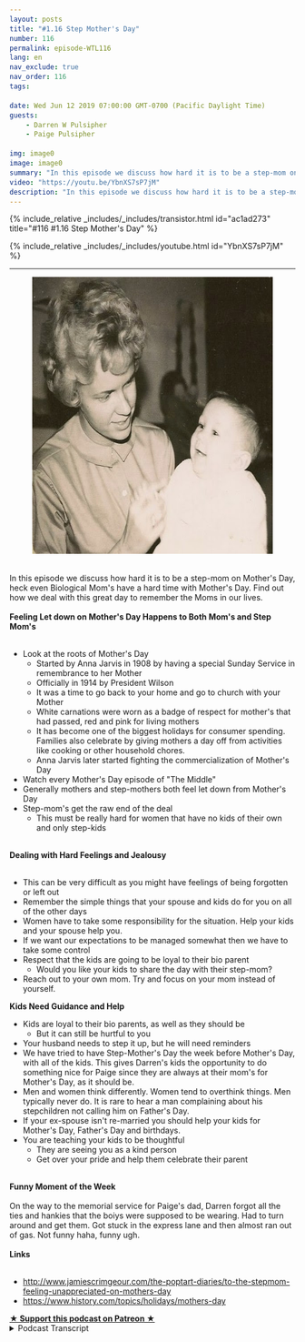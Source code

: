 ```yaml
---
layout: posts
title: "#1.16 Step Mother's Day"
number: 116
permalink: episode-WTL116
lang: en
nav_exclude: true
nav_order: 116
tags:

date: Wed Jun 12 2019 07:00:00 GMT-0700 (Pacific Daylight Time)
guests:
    - Darren W Pulsipher
    - Paige Pulsipher

img: image0
image: image0
summary: "In this episode we discuss how hard it is to be a step-mom on Mother's Day, heck even Biological Mom's have a hard time with Mother's Day. Find out how we deal with this great day to remember the Moms in our lives."
video: "https://youtu.be/YbnXS7sP7jM"
description: "In this episode we discuss how hard it is to be a step-mom on Mother's Day, heck even Biological Mom's have a hard time with Mother's Day. Find out how we deal with this great day to remember the Moms in our lives."
---
```


<div>
{% include_relative _includes/_includes/transistor.html id="ac1ad273" title="#116 #1.16 Step Mother's Day" %}

{% include_relative _includes/_includes/youtube.html id="YbnXS7sP7jM" %}
</div>

---

<html><head></head><body><div><figure data-trix-attachment="{&quot;contentType&quot;:&quot;image&quot;,&quot;height&quot;:487,&quot;url&quot;:&quot;https://lh3.googleusercontent.com/FintXM2WZAJFuHTMAwxVu_NuFSOU1ccLVi4LpdZIe0w4id5sRkwIb4fDvE8IOIIju5ADXrTuPEquDUbEBm13hAeOSg9DKrUGJfYGivoLQNT3tcQLW5zvnIHbaZqAhnR43Pogsx8KwWrHRiB8Bh6o2vDlavpdqDYUMtNiuWkrl6gqfR8N_TOqTMl1n6OU_5Wn1omTtl-duxqa_UVMR6pXb8dN3u2bQY2iasSdosS0Uj1kQsWO3LrZRmq8abfaqv2ETlDWLBJglZ_ggn1l8l-B_FM5S54NB5ry-cu84QtGXNg3DllLnHrg7WmCeR4txGBflAlVig0sCD1fuuw6Yqgle3_Srl7AfXrgjsQuH5ddd3oUSDwdVWCWPvRFZrRLXkBlkz2x74sd3wuogkGxFz27s5tqY4huSo1l5Pqg1zQkXNiNBKC8bxw5WU_ZMmXVLHZGiUVtNxel9tmEhNaexqCvDXJ1IlQ1sghMguVwixeJe5c748t0JZGzrgUI0F_Io6HznBcfjxK7G3uumNAfkB07TugPHvGU5uGIi0RDNXtuk1LcDEHBG9a46Z33o4PD6dHq20DwKC05PgG7VjUDOJvRV5mcXtZKqcURzC3lFqWxwW9_5E8FbQo6NIPB7eGW8wRnpWAOSZr9PYb0G8qrEPk3tNY4-t5ONsd4=w540-h487-no&quot;,&quot;width&quot;:540}" data-trix-content-type="image" class="attachment attachment--preview"><img src="./image0" width="540" height="487"><figcaption class="attachment__caption"></figcaption></figure></div><div><br></div><div>In this episode we discuss how hard it is to be a step-mom on Mother's Day, heck even Biological Mom's have a hard time with Mother's Day. Find out how we deal with this great day to remember the Moms in our lives.</div><div><strong><br>Feeling Let down on Mother's Day Happens to Both Mom's and Step Mom's<br></strong><br></div><ul><li>Look at the roots of Mother's Day<ul><li>Started by Anna Jarvis in 1908 by having a special Sunday Service in remembrance to her Mother</li><li>Officially in 1914 by President Wilson</li><li>It was a time to go back to your home and go to church with your Mother</li><li>White carnations were worn as a badge of respect for mother's that had passed, red and pink for living mothers</li><li>It has become one of the biggest holidays for consumer spending. Families also celebrate by giving mothers a day off from activities like cooking or other household chores.</li><li>Anna Jarvis later started fighting the commercialization of Mother's Day</li></ul></li><li>Watch every Mother's Day episode of "The Middle"</li><li>Generally mothers and step-mothers both feel let down from Mother's Day</li><li>Step-mom's get the raw end of the deal<ul><li>This must be really hard for women that have no kids of their own and only step-kids</li></ul></li></ul><div><strong><br>Dealing with Hard Feelings and Jealousy<br></strong><br></div><ul><li>This can be very difficult as you might have feelings of being forgotten or left out</li><li>Remember the simple things that your spouse and kids do for you on all of the other days</li><li>Women have to take some responsibility for the situation. Help your kids and your spouse help you.</li><li>If we want our expectations to be managed somewhat then we have to take some control</li><li>Respect that the kids are going to be loyal to their bio parent<ul><li>Would you like your kids to share the day with their step-mom?</li></ul></li><li>Reach out to your own mom. Try and focus on your mom instead of yourself.</li></ul><div><strong>Kids Need Guidance and Help</strong></div><ul><li>Kids are loyal to their bio parents, as well as they should be<ul><li>But it can still be hurtful to you</li></ul></li><li>Your husband needs to step it up, but he will need reminders</li><li>We have tried to have Step-Mother's Day the week before Mother's Day, with all of the kids. This gives Darren's kids the opportunity to do something nice for Paige since they are always at their mom's for Mother's Day, as it should be.</li><li>Men and women think differently. Women tend to overthink things. Men typically never do. It is rare to hear a man complaining about his stepchildren not calling him on Father's Day.</li><li>If your ex-spouse isn't re-married you should help your kids for Mother's Day, Father's Day and birthdays.&nbsp;</li><li>You are teaching your kids to be thoughtful<ul><li>They are seeing you as a kind person</li><li>Get over your pride and help them celebrate their parent</li></ul></li></ul><div><strong><br>Funny Moment of the Week<br></strong><br></div><div>On the way to the memorial service for Paige's dad, Darren forgot all the ties and hankies that the boiys were supposed to be wearing. Had to turn around and get them. Got stuck in the express lane and then almost ran out of gas. Not funny haha, funny ugh.</div><div><strong><br>Links<br></strong><br></div><ul><li><a href="http://www.jamiescrimgeour.com/the-poptart-diaries/to-the-stepmom-feeling-unappreciated-on-mothers-day">http://www.jamiescrimgeour.com/the-poptart-diaries/to-the-stepmom-feeling-unappreciated-on-mothers-day</a></li><li><a href="https://www.history.com/topics/holidays/mothers-day">https://www.history.com/topics/holidays/mothers-day</a></li></ul>
<strong>
  <a href="https://www.patreon.com/wheresthelemonade" target="_donate" rel="payment" title="★ Support this podcast on Patreon ★">★ Support this podcast on Patreon ★</a>
</strong></body></html>

<details>
<summary> Podcast Transcript </summary>

<p></p>

</details>
